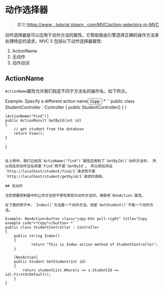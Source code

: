 # 动作选择器

> 原文:[https://www . tutorial stearn . com/MVC/action-selectors-in-MVC](https://www.tutorialsteacher.com/mvc/action-selectores-in-mvc)

动作选择器是可以应用于动作方法的属性。它帮助路由引擎选择正确的操作方法来处理特定的请求。MVC 5 包括以下动作选择器属性:

1.  ActionName
2.  无动作
3.  动作动词

## ActionName

`ActionName`属性允许我们指定不同于方法名的操作名，如下所示。

Example: Specify a different action name<button class="copy-btn pull-right" title="Copy example code">*Copy*</button> *```
public class StudentController : Controller
{
    public StudentController()
    {
    }

    [ActionName("Find")]
    public ActionResult GetById(int id)
    {
        // get student from the database 
        return View();
    }
} 
```

在上例中，我们已经将`ActioName("find")`属性应用到了`GetById()`动作方法中。 所以现在的动作法名称是`Find`而不是`GetById`。 所以现在将在`http://localhost/student/find/1`请求而不是`http://localhost/student/getbyid/1`请求时调用。

## 无动作

当您想要控制器中的公共方法但不想将其视为动作方法时，请使用`NonAction`属性。

在下面的例子中，`Index()`方法是一个动作方法，但是`GetStudent()`不是一个动作方法。

Example: NonAction<button class="copy-btn pull-right" title="Copy example code">*Copy*</button> *```
public class StudentController : Controller
{
    public string Index()
    {
            return "This is Index action method of StudentController";
    }

    [NonAction]
    public Student GetStudent(int id)
    {
        return studentList.Where(s => s.StudentId == id).FirstOrDefault();
    }
} 
```

